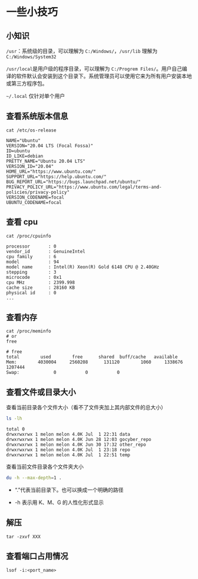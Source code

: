 # 一些小技巧

## 小知识

`/usr`：系统级的目录，可以理解为 `C:/Windows/`，`/usr/lib` 理解为`C:/Windows/System32`

`/usr/local`是用户级的程序目录，可以理解为 `C:/Progrem Files/`。用户自己编译的软件默认会安装到这个目录下。系统管理员可以使用它来为所有用户安装本地或第三方程序包。

`~/.local` 仅针对单个用户

## 查看系统版本信息

```shell
cat /etc/os-release
```

```shell
NAME="Ubuntu"
VERSION="20.04 LTS (Focal Fossa)"
ID=ubuntu
ID_LIKE=debian
PRETTY_NAME="Ubuntu 20.04 LTS"
VERSION_ID="20.04"
HOME_URL="https://www.ubuntu.com/"
SUPPORT_URL="https://help.ubuntu.com/"
BUG_REPORT_URL="https://bugs.launchpad.net/ubuntu/"
PRIVACY_POLICY_URL="https://www.ubuntu.com/legal/terms-and-policies/privacy-policy"
VERSION_CODENAME=focal
UBUNTU_CODENAME=focal
```

## 查看 cpu

```shell
cat /proc/cpuinfo
```

```shell
processor       : 0
vendor_id       : GenuineIntel
cpu family      : 6
model           : 94
model name      : Intel(R) Xeon(R) Gold 6148 CPU @ 2.40GHz
stepping        : 3
microcode       : 0x1
cpu MHz         : 2399.998
cache size      : 28160 KB
physical id     : 0
...
```

## 查看内存

```shell
cat /proc/meminfo
# or
free
```

```shell
# free
total        used        free      shared  buff/cache   available
Mem:        4030004     2560208      131120        1060     1338676     1207444
Swap:             0           0           0
```

## 查看文件或目录大小

查看当前目录各个文件大小（看不了文件夹加上其内部文件的总大小）

```sh
ls -lh
```

```
total 0
drwxrwxrwx 1 melon melon 4.0K Jul  1 22:31 data
drwxrwxrwx 1 melon melon 4.0K Jun 28 12:03 gocyber_repo
drwxrwxrwx 1 melon melon 4.0K Jun 30 17:32 other_repo
drwxrwxrwx 1 melon melon 4.0K Jul  1 23:18 repo
drwxrwxrwx 1 melon melon 4.0K Jul  1 22:51 temp
```

查看当前文件目录各个文件夹大小

```sh
du -h --max-depth=1 .
```

- “.”代表当前目录下。也可以换成一个明确的路径

- -h 表示用 K、M、G 的人性化形式显示

## 解压

```shell
tar -zxvf XXX
```

## 查看端口占用情况

```shell
lsof -i:<port_name>
```



